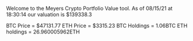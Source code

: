 Welcome to the Meyers Crypto Portfolio Value tool. 
As of 08/15/21 at 18:30:14 our valuation is $139338.3 

BTC Price = $47131.77
 ETH Price = $3315.23
BTC Holdings = 1.06BTC
 ETH holdings = 26.960005962ETH 
